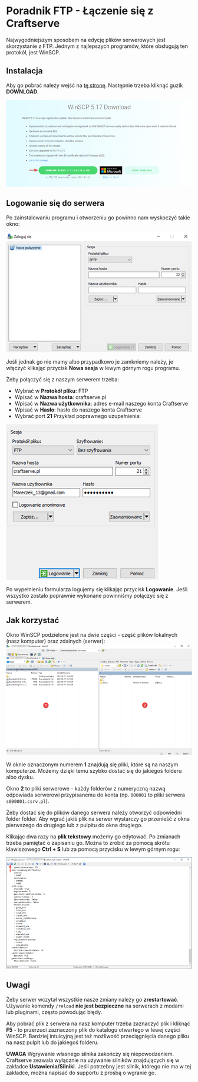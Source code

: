 # Poradnik FTP - Łączenie się z Craftserve

Najwygodniejszym sposobem na edycję plików serwerowych jest skorzystanie z FTP. Jednym z 
najlepszych programów, które obsługują ten protokół, jest WinSCP.

## Instalacja
Aby go pobrać należy wejść na [tę stronę](https://winscp.net/eng/download.php). Następnie trzeba 
kliknąć guzik **DOWNLOAD**.

![1](img/ftp/1.png)

## Logowanie się do serwera
Po zainstalowaniu programu i otworzeniu go powinno nam wyskoczyć takie okno:

![1](img/ftp/2.png)

Jeśli jednak go nie mamy albo przypadkowo je zamkniemy należy, je włączyć klikając przycisk **Nowa sesja** w lewym górnym rogu programu.

Żeby połączyć się z naszym serwerem trzeba:
- Wybrać w **Protokół pliku**: FTP
- Wpisać w **Nazwa hosta**: craftserve.pl
- Wpisać w **Nazwa użytkownika**: adres e-mail naszego konta Craftserve
- Wpisać w **Hasło**: hasło do naszego konta Craftserve
- Wybrać port **21**
Przykład poprawnego uzupełnienia:

![1](img/ftp/3.png)

Po wypełnieniu formularza logujemy się klikając przycisk **Logowanie**. Jeśli wszystko zostało poprawnie wykonane powinniśmy połączyć się z serwerem.

## Jak korzystać
Okno WinSCP podzielone jest na dwie części - część plików lokalnych (nasz komputer) oraz zdalnych (serwer):
![1](img/ftp/4.png)

W oknie oznaczonym numerem **1** znajdują się pliki, które są na naszym komputerze. Możemy dzięki temu szybko dostać się do jakiegoś folderu albo dysku.

Okno **2** to pliki serwerowe - każdy folderów z numeryczną nazwą odpowiada serwerowi przypisanemu do konta (np. `000001` to pliki serwera `s000001.csrv.pl`). 

Żeby dostać się do plików danego serwera należy otworzyć odpowiedni folder folder. Aby wgrać jakiś plik na serwer wystarczy go przenieść z okna pierwszego do drugiego lub z pulpitu do okna drugiego. 

Klikając dwa razy na **plik tekstowy** możemy go edytować. Po zmianach trzeba pamiętać o zapisaniu go. Można to zrobić za pomocą skrótu klawiszowego **Ctrl + S** lub za pomocą przycisku w lewym górnym rogu: 

![1](img/ftp/5.png)

## Uwagi

Żeby serwer wczytał wszystkie nasze zmiany należy go **zrestartować**. Używanie komendy `/reload` **nie jest bezpieczne** na serwerach z modami lub pluginami, często powodując błędy.

Aby pobrać plik z serwera na nasz komputer trzeba zaznaczyć plik i kliknąć **F5** - to przerzuci zaznaczony plik do katalogu otwartego w lewej części WinSCP. Bardziej intuicyjną jest też możliwość przeciągnięcia danego pliku na nasz pulpit lub do jakiegoś folderu.

**UWAGA** Wgrywanie własnego silnika zakończy się niepowodzeniem. Craftserve zezwala wyłącznie na używanie silników znajdujących się w zakładce **Ustawienia/Silniki**. Jeśli potrzebny jest silnik, którego nie ma w tej zakładce, można napisać do supportu z prośbą o wgranie go.
